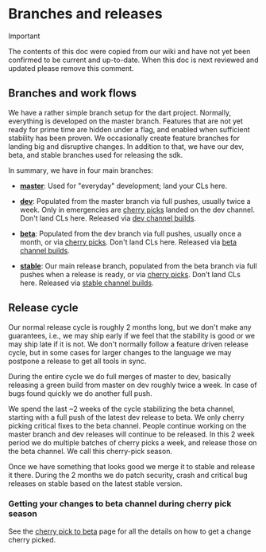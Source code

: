 # Branches and releases

> [!IMPORTANT]
> The contents of this doc were copied from our wiki and have not yet been
> confirmed to be current and up-to-date. When this doc is next reviewed and
> updated please remove this comment.

## Branches and work flows

We have a rather simple branch setup for the dart project. Normally, everything is developed on the master branch. Features that are not yet ready for prime time are hidden under a flag, and enabled when sufficient stability has been proven. We occasionally create feature branches for landing big and disruptive changes. In addition to that, we have our dev, beta, and stable branches used for releasing the sdk.

In summary, we have in four main branches:

   * **[master](https://github.com/dart-lang/sdk/blob/master/tools/VERSION)**:
     Used for "everyday" development; land your CLs here. 

   * **[dev](https://github.com/dart-lang/sdk/blob/dev/tools/VERSION)**:
     Populated from the master branch via full pushes, usually twice a week. Only in emergencies are [cherry picks](https://github.com/dart-lang/sdk/wiki/Cherry-picks-to-a-release-channel) landed on the dev channel. Don't land CLs here. Released via [dev channel builds](https://dart.dev/tools/sdk/archive#dev-channel).

   * **[beta](https://github.com/dart-lang/sdk/blob/beta/tools/VERSION)**:
     Populated from the dev branch via full pushes, usually once a month, or via [cherry picks](https://github.com/dart-lang/sdk/wiki/Cherry-picks-to-a-release-channel). Don't land CLs here. Released via [beta channel builds](https://dart.dev/tools/sdk/archive#beta-channel).

   * **[stable](https://github.com/dart-lang/sdk/blob/stable/tools/VERSION)**:
     Our main release branch, populated from the beta branch via full pushes when a release is ready, or via [cherry picks](https://github.com/dart-lang/sdk/wiki/Cherry-picks-to-a-release-channel). Don't land CLs here. Released via [stable channel builds](https://dart.dev/tools/sdk/archive#stable-channel).


## Release cycle
Our normal release cycle is roughly 2 months long, but we don't make any guarantees, i.e., we may ship early if we feel that the stability is good or we may ship late if it is not. We don't normally follow a feature driven release cycle, but in some cases for larger changes to the language we may postpone a release to get all tools in sync.

During the entire cycle we do full merges of master to dev, basically releasing a green build from master on dev roughly twice a week. In case of bugs found quickly we do another full push.

We spend the last ~2 weeks of the cycle stabilizing the beta channel, starting with a full push of the latest dev release to beta. We only cherry picking critical fixes to the beta channel. People continue working on the master branch and dev releases will continue to be released. In this 2 week period we do multiple batches of cherry picks a week, and release those on the beta channel. We call this cherry-pick season.

Once we have something that looks good we merge it to stable and release it there. During the 2 months we do patch security, crash and critical bug releases on stable based on the latest stable version.

### Getting your changes to beta channel during cherry pick season

See the [cherry pick to beta](https://github.com/dart-lang/sdk/wiki/Cherry-picks-to-a-release-channel) page for all the details on how to get a change cherry picked.
